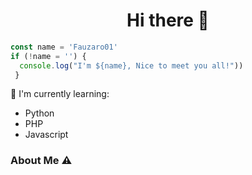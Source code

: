 <h1  align='center'> Hi there 👋 </h1>

<p align='center'> </p>

```javascript
const name = 'Fauzaro01'
if (!name = '') {
  console.log("I'm ${name}, Nice to meet you all!"))
 }
```

:page_with_curl: I'm currently learning:
- Python
- PHP
- Javascript


### About Me ⚠️
<!--START_SECTION:waka-->

<!--END_SECTION:waka-->
